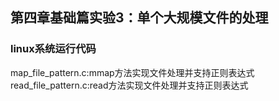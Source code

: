 ## 第四章基础篇实验3：单个大规模文件的处理
### linux系统运行代码
map_file_pattern.c:mmap方法实现文件处理并支持正则表达式
read_file_pattern.c:read方法实现文件处理并支持正则表达式
